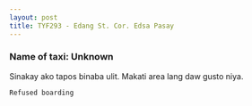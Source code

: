 ```yaml
---
layout: post
title: TYF293 - Edang St. Cor. Edsa Pasay
---
```


### Name of taxi: Unknown

Sinakay ako tapos binaba ulit. Makati area lang daw gusto niya.

```Refused boarding```
